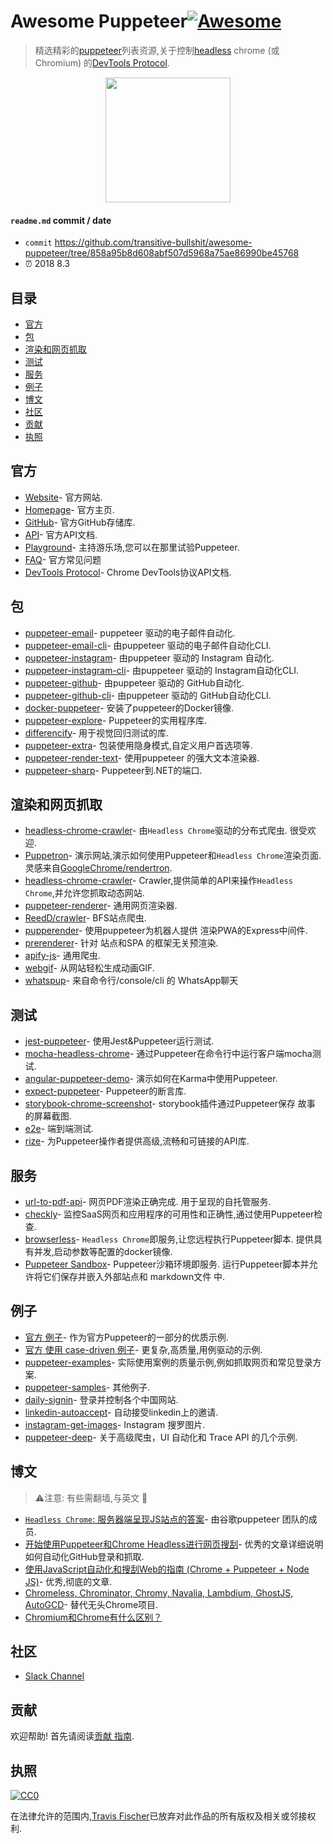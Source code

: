 

# Awesome Puppeteer[![Awesome](https://cdn.rawgit.com/sindresorhus/awesome/d7305f38d29fed78fa85652e3a63e154dd8e8829/media/badge.svg)](https://github.com/sindresorhus/awesome)

> 精选精彩的[puppeteer](https://developers.google.com/web/tools/puppeteer/)列表资源,关于控制[headless](https://developers.google.com/web/updates/2017/04/headless-chrome) chrome (或 Chromium) 的[DevTools Protocol](https://chromedevtools.github.io/devtools-protocol/). 

<p align="center">
  <img width="200" src="https://cdn.rawgit.com/transitive-bullshit/awesome-puppeteer/master/logo.png">
</p>

#### `readme.md` commit / date

- `commit` https://github.com/transitive-bullshit/awesome-puppeteer/tree/858a95b8d608abf507d5968a75ae86990be45768
- ⏰ 2018 8.3

## 目录

<!-- START doctoc generated TOC please keep comment here to allow auto update -->
<!-- DON'T EDIT THIS SECTION, INSTEAD RE-RUN doctoc TO UPDATE -->


- [官方](#%E5%AE%98%E6%96%B9)
- [包](#%E5%8C%85)
- [渲染和网页抓取](#%E6%B8%B2%E6%9F%93%E5%92%8C%E7%BD%91%E9%A1%B5%E6%8A%93%E5%8F%96)
- [测试](#%E6%B5%8B%E8%AF%95)
- [服务](#%E6%9C%8D%E5%8A%A1)
- [例子](#%E4%BE%8B%E5%AD%90)
- [博文](#%E5%8D%9A%E6%96%87)
- [社区](#%E7%A4%BE%E5%8C%BA)
- [贡献](#%E8%B4%A1%E7%8C%AE)
- [执照](#%E6%89%A7%E7%85%A7)

<!-- END doctoc generated TOC please keep comment here to allow auto update -->

## 官方

-   [Website](https://pptr.dev)- 官方网站. 
-   [Homepage](https://developers.google.com/web/tools/puppeteer)- 官方主页. 
-   [GitHub](https://github.com/GoogleChrome/puppeteer)- 官方GitHub存储库. 
-   [API](https://github.com/GoogleChrome/puppeteer/blob/master/docs/api.md)- 官方API文档. 
-   [Playground](https://try-puppeteer.appspot.com)- 主持游乐场,您可以在那里试验Puppeteer. 
-   [FAQ](https://developers.google.com/web/tools/puppeteer/faq)- 官方常见问题
-   [DevTools Protocol](https://chromedevtools.github.io/devtools-protocol/)-  Chrome DevTools协议API文档. 

## 包

-   [puppeteer-email](https://github.com/transitive-bullshit/puppeteer-email)- puppeteer 驱动的电子邮件自动化. 
-   [puppeteer-email-cli](https://github.com/transitive-bullshit/puppeteer-email/tree/master/packages/puppeteer-email-cli)- 由puppeteer 驱动的电子邮件自动化CLI. 
-   [puppeteer-instagram](https://github.com/transitive-bullshit/puppeteer-instagram)- 由puppeteer 驱动的 Instagram 自动化. 
-   [puppeteer-instagram-cli](https://github.com/transitive-bullshit/puppeteer-instagram-cli)- 由puppeteer 驱动的 Instagram自动化CLI. 
-   [puppeteer-github](https://github.com/transitive-bullshit/puppeteer-github)- 由puppeteer 驱动的 GitHub自动化. 
-   [puppeteer-github-cli](https://github.com/transitive-bullshit/puppeteer-github-cli)- 由puppeteer 驱动的 GitHub自动化CLI. 
-   [docker-puppeteer](https://github.com/alekzonder/docker-puppeteer)- 安装了puppeteer的Docker镜像. 
-   [puppeteer-explore](https://github.com/laispace/puppeteer-explore)- Puppeteer的实用程序库. 
-   [differencify](https://github.com/NimaSoroush/differencify)- 用于视觉回归测试的库. 
-   [puppeteer-extra](https://github.com/berstend/puppeteer-extra)- 包装使用隐身模式,自定义用户首选项等. 
-   [puppeteer-render-text](https://github.com/transitive-bullshit/puppeteer-render-text)- 使用puppeteer 的强大文本渲染器. 
-   [puppeteer-sharp](https://github.com/kblok/puppeteer-sharp)-  Puppeteer到.NET的端口. 

## 渲染和网页抓取

-   [headless-chrome-crawler](https://github.com/yujiosaka/headless-chrome-crawler)- 由`Headless Chrome`驱动的分布式爬虫. 很受欢迎. 
-   [Puppetron](https://github.com/cheeaun/puppetron)- 演示网站,演示如何使用Puppeteer和`Headless Chrome`渲染页面. 灵感来自[GoogleChrome/rendertron](https://github.com/GoogleChrome/rendertron). 
-   [headless-chrome-crawler](https://github.com/yujiosaka/headless-chrome-crawler)-  Crawler,提供简单的API来操作`Headless Chrome`,并允许您抓取动态网站. 
-   [puppeteer-renderer](https://github.com/zenato/puppeteer-renderer)- 通用网页渲染器. 
-   [ReedD/crawler](https://github.com/ReedD/crawler)-  BFS站点爬虫. 
-   [pupperender](https://github.com/LasaleFamine/pupperender)- 使用puppeteer为机器人提供 渲染PWA的Express中间件. 
-   [prerenderer](https://github.com/Tribex/prerenderer)- 针对 站点和SPA 的框架无关预渲染. 
-   [apify-js](https://github.com/apifytech/apify-js)- 通用爬虫. 
-   [webgif](https://github.com/anishkny/webgif)- 从网站轻松生成动画GIF. 
-   [whatspup](https://github.com/sarfraznawaz2005/whatspup)- 来自命令行/console/cli 的 WhatsApp聊天

## 测试

-   [jest-puppeteer](https://github.com/smooth-code/jest-puppeteer)- 使用Jest&Puppeteer运行测试. 
-   [mocha-headless-chrome](https://github.com/direct-adv-interfaces/mocha-headless-chrome)- 通过Puppeteer在命令行中运行客户端mocha测试. 
-   [angular-puppeteer-demo](https://github.com/Quramy/angular-puppeteer-demo)- 演示如何在Karma中使用Puppeteer. 
-   [expect-puppeteer](https://github.com/smooth-code/jest-puppeteer/tree/master/packages/expect-puppeteer)-  Puppeteer的断言库. 
-   [storybook-chrome-screenshot](https://github.com/tsuyoshiwada/storybook-chrome-screenshot)- storybook插件通过Puppeteer保存 故事 的屏幕截图. 
-   [e2e](https://github.com/dollarshaveclub/e2e)- 端到端测试. 
-   [rize](https://github.com/g-plane/rize)- 为Puppeteer操作者提供高级,流畅和可链接的API库. 

## 服务

-   [url-to-pdf-api](https://github.com/alvarcarto/url-to-pdf-api)- 网页PDF渲染正确完成. 用于呈现的自托管服务. 
-   [checkly](https://checklyhq.com)- 监控SaaS网页和应用程序的可用性和正确性,通过使用Puppeteer检查. 
-   [browserless](https://github.com/joelgriffith/browserless)- `Headless Chrome`即服务,让您远程执行Puppeteer脚本. 提供具有并发,启动参数等配置的docker镜像. 
-   [Puppeteer Sandbox](https://puppeteersandbox.com)-  Puppeteer沙箱环境即服务. 运行Puppeteer脚本并允许将它们保存并嵌入外部站点和 markdown文件 中. 

## 例子

-   [官方 例子](https://github.com/puppeteer/puppeteer/tree/main/examples)- 作为官方Puppeteer的一部分的优质示例. 
-   [官方 使用 case-driven 例子](https://github.com/GoogleChromeLabs/puppeteer-examples)- 更复杂,高质量,用例驱动的示例. 
-   [puppeteer-examples](https://github.com/checkly/puppeteer-examples)- 实际使用案例的质量示例,例如抓取网页和常见登录方案. 
-   [puppeteer-samples](https://github.com/sweekson/puppeteer-samples)- 其他例子. 
-   [daily-signin](https://github.com/yidinghan/daily-signin)- 登录并控制各个中国网站. 
-   [linkedin-autoaccept](https://github.com/MRdotB/linkedin-autoaccept)- 自动接受linkedin上的邀请. 
-   [instagram-get-images](https://github.com/aofdev/instagram-get-images)-  Instagram 搜罗图片. 
-   [puppeteer-deep](https://github.com/zhentaoo/puppeteer-deep)- 关于高级爬虫，UI 自动化和 Trace API 的几个示例. 

## 博文

> ⚠️注意: 有些需翻墙,与英文 

-   [`Headless Chrome`: 服务器端呈现JS站点的答案](https://developers.google.com/web/tools/puppeteer/articles/ssr)- 由谷歌puppeteer 团队的成员. 
-   [开始使用Puppeteer和Chrome Headless进行网页搜刮](https://medium.com/@e_mad_ehsan/getting-started-with-puppeteer-and-chrome-headless-for-web-scrapping-6bf5979dee3e)- 优秀的文章详细说明如何自动化GitHub登录和抓取. 
-   [使用JavaScript自动化和搜刮Web的指南 (Chrome + Puppeteer + Node JS)](https://codeburst.io/a-guide-to-automating-scraping-the-web-with-javascript-chrome-puppeteer-node-js-b18efb9e9921)- 优秀,彻底的文章. 
-   [Chromeless, Chrominator, Chromy, Navalia, Lambdium, GhostJS, AutoGCD](https://medium.com/@kensoh/chromeless-chrominator-chromy-navalia-lambdium-ghostjs-autogcd-ef34bcd26907)- 替代无头Chrome项目. 
-   [Chromium和Chrome有什么区别？](https://www.howtogeek.com/202825/what%E2%80%99s-the-difference-between-chromium-and-chrome/)

## 社区

-   [Slack Channel](https://join.slack.com/t/puppeteer/shared_invite/enQtMzU4MjIyMDA5NTM4LTM1OTdkNDhlM2Y4ZGUzZDdjYjM5ZWZlZGFiZjc4MTkyYTVlYzIzYjU5NDIyNzgyMmFiNDFjN2UzNWU0N2ZhZDc)

## 贡献

欢迎帮助! 首先请阅读[贡献 指南](https://github.com/transitive-bullshit/awesome-puppeteer/blob/master/contributing.md). 

## 执照

[![CC0](http://mirrors.creativecommons.org/presskit/buttons/88x31/svg/cc-zero.svg)](http://creativecommons.org/publicdomain/zero/1.0)

在法律允许的范围内,[Travis Fischer](https://github.com/transitive-bullshit)已放弃对此作品的所有版权及相关或邻接权利. 
